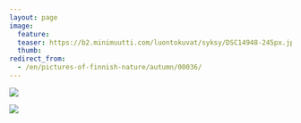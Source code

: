 ```yaml
---
layout: page
image:
  feature:
  teaser: https://b2.minimuutti.com/luontokuvat/syksy/DSC14948-245px.jpg
  thumb:
redirect_from:
  - /en/pictures-of-finnish-nature/autumn/00036/
---
```


![](https://b2.minimuutti.com/luontokuvat/syksy/DSC14930-800px.jpg)

![](https://b2.minimuutti.com/luontokuvat/syksy/DSC14948-800px.jpg)
